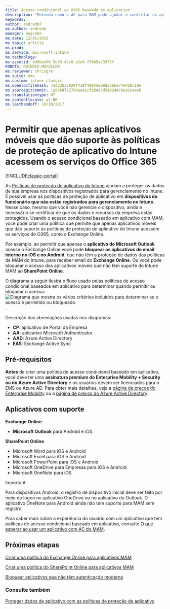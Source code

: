 ```yaml
---
title: Acesso condicional ao O365 baseado em aplicativo
description: "Entenda como o AC para MAM pode ajudar a controlar os aplicativos que têm acesso aos serviços do O365."
keywords: 
author: andredm7
ms.author: andredm
manager: angrobe
ms.date: 12/05/2016
ms.topic: article
ms.prod: 
ms.service: microsoft-intune
ms.technology: 
ms.assetid: bd6bee60-5e39-42c8-a2e9-f5865ac3573f
ROBOTS: NOINDEX,NOFOLLOW
ms.reviewer: chrisgre
ms.suite: ems
ms.custom: intune-classic
ms.openlocfilehash: 7ad33ba7020f418f4894a689d5d66a74e4b8c10e
ms.sourcegitcommit: 1a54bdf22786aea1cf1b497d54024470e1024aeb
ms.translationtype: HT
ms.contentlocale: pt-BR
ms.lasthandoff: 10/10/2017
---
```

# <a name="allow-only-mobile-apps-that-support-intune-app-protection-policies-to-access-office-365-services"></a>Permitir que apenas aplicativos móveis que dão suporte às políticas de proteção de aplicativo do Intune acessem os serviços do Office 365

[!INCLUDE[classic-portal](../includes/classic-portal.md)]

As [Políticas de proteção de aplicativo do Intune](protect-apps-and-data-with-microsoft-intune.md) ajudam a proteger os dados de sua empresa nos dispositivos registrados para gerenciamento no Intune. É possível usar as políticas de proteção de aplicativo em **dispositivos do funcionário que não estão registrados para gerenciamento no Intune**.  Nesse caso, mesmo que você não gerencie o dispositivo, ainda é necessário se certificar de que os dados e recursos da empresa estão protegidos. Usando o acesso condicional baseado em aplicativo com MAM, você pode criar uma política que permite que apenas aplicativos móveis que dão suporte às políticas de proteção de aplicativo do Intune acessem os serviços do O365, como o Exchange Online.

Por exemplo, ao permitir que apenas o **aplicativo do Microsoft Outlook** acesse o Exchange Online você pode **bloquear os aplicativos de email interno no iOS e no Android**, que não têm a proteção de dados das políticas de MAM do Intune, para receber email do **Exchange Online**. Ou você pode bloquear o acesso dos aplicativos móveis que não têm suporte do Intune MAM ao **SharePoint Online**.

O diagrama a seguir ilustra o fluxo usado pelas políticas de acesso condicional baseados em aplicativo para determinar quando permitir ou bloquear o acesso: ![Diagrama que mostra os vários critérios incluídos para determinar se o acesso é permitido ou bloqueado](../media/mam-ca-decision-flow_simple.png).

Descrição das abreviações usadas nos diagramas:
* **CP**: aplicativo de Portal da Empresa
* **AA**: aplicativo Microsoft Authenticator
* **AAD**: Azure Active Directory
* **EAS**: Exchange Active Sync

## <a name="prerequisites"></a>Pré-requisitos
**Antes** de criar uma política de acesso condicional baseado em aplicativo, você deve ter uma **assinatura premium do Enterprise Mobility + Security ou do Azure Active Directory** e os usuários devem ser licenciados para o EMS ou Azure AD. Para obter mais detalhes, veja a [página de preços do Enterprise Mobility](https://www.microsoft.com/cloud-platform/enterprise-mobility-pricing) ou a [página de preços do Azure Active Directory](https://azure.microsoft.com/pricing/details/active-directory/).


## <a name="supported-apps"></a>Aplicativos com suporte
**Exchange Online**:
* **Microsoft Outlook** para Android e iOS.

**SharePoint Online**
* Microsoft Word para iOS e Android
* Microsoft Excel para iOS e Android
* Microsoft PowerPoint para iOS e Android
* Microsoft OneDrive para Empresas para iOS e Android
* Microsoft OneNote para iOS

>[!IMPORTANT]
>Para dispositivos Android, o registro de dispositivo inicial deve ser feito por meio do logon no aplicativo OneDrive ou no aplicativo do Outlook. O aplicativo OneNote para Android ainda não tem suporte para MAM sem registro.

Para saber mais sobre a experiência do usuário com um aplicativo que tem políticas de acesso condicional baseado em aplicativo, consulte [O que esperar ao usar um aplicativo com AC do MAM](use-apps-with-mam-ca.md).


## <a name="next-steps"></a>Próximas etapas
[Criar uma política do Exchange Online para aplicativos MAM](mam-ca-for-exchange-online.md)

[Criar uma política do SharePoint Online para aplicativos MAM](mam-ca-for-sharepoint-online.md)

[Bloquear aplicativos que não têm autenticação moderna](block-apps-with-no-modern-authentication.md)

### <a name="see-also"></a>Consulte também

[Proteger dados de aplicativo com as políticas de proteção de aplicativo](protect-app-data-using-mobile-app-management-policies-with-microsoft-intune.md)
